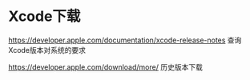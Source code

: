 # Xcode下载

https://developer.apple.com/documentation/xcode-release-notes 查询Xcode版本对系统的要求

https://developer.apple.com/download/more/ 历史版本下载

